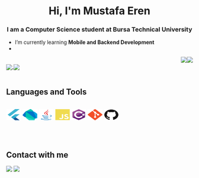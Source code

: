 
<h1 align="center">Hi, I'm Mustafa Eren</h1>
<h3 align="center">I am a Computer Science student at Bursa Technical University</h3>

- I’m currently learning **Mobile and Backend Development**
- 

<div>
    <img align='right' src="https://github-readme-stats.vercel.app/api?username=mustafaerenn&show_icons=true&theme=dracula&include_all_commits=true&count_private=true">

<img align="right" src="https://github-readme-stats.vercel.app/api/top-langs/?username=mustafaerenn&theme=dracula&hide=Objective-C,ShaderLab,c%23"/>
</div>

</br>

<div>
    <a href="https://github.com/mustafaerenn/github-profile-views-counter">
        <img align="center" src="https://komarev.com/ghpvc/?username=mustafaerenn&color=f75c7e">
    </a>
    <a href="https://github.com/mustafaerenn?tab=followers">
        <img align="center"  src="https://img.shields.io/github/followers/mustafaerenn?style=flat-square&color=f75c7e">
    </a>
</div>

</br>

<h2>Languages and Tools</h2>
<div style="display: inline_block"><br>
  <img align="center" height="30" width="40" src="https://raw.githubusercontent.com/devicons/devicon/master/icons/flutter/flutter-original.svg">
  <img align="center" height="30" width="40" src="https://raw.githubusercontent.com/devicons/devicon/master/icons/dart/dart-original.svg">
  <img align="center" height="30" width="40" src="https://raw.githubusercontent.com/devicons/devicon/master/icons/java/java-original.svg">
  <img align="center" height="30" width="40" src="https://raw.githubusercontent.com/devicons/devicon/master/icons/javascript/javascript-plain.svg">
  <img align="center" height="30" width="40" src="https://raw.githubusercontent.com/devicons/devicon/master/icons/csharp/csharp-original.svg">
  <img align="center" height="30" width="40" src="https://raw.githubusercontent.com/devicons/devicon/master/icons/git/git-original.svg">
  <img align="center" height="30" width="40" src="https://raw.githubusercontent.com/devicons/devicon/master/icons/github/github-original.svg">

</div>

</br>
</br>
</br>


<h2>Contact with me</h2>
<a href = "mailto:mustafaeren790@gmail.com"><img src="https://img.shields.io/badge/-Gmail-%23333?style=for-the-badge&logo=gmail&logoColor=white" target="_blank"></a>
<a href="https://www.linkedin.com/in/mustafa-eren-9214661b3/" target="_blank"><img src="https://img.shields.io/badge/-LinkedIn-%230077B5?style=for-the-badge&logo=linkedin&logoColor=white" target="_blank"></a>
</br>
<!--
**MustafaErenn/MustafaErenn** is a ✨ _special_ ✨ repository because its `README.md` (this file) appears on your GitHub profile.

Here are some ideas to get you started:

- 🔭 I’m currently working on ...
- 🌱 I’m currently learning ...
- 👯 I’m looking to collaborate on ...
- 🤔 I’m looking for help with ...
- 💬 Ask me about ...
- 📫 How to reach me: ...
- 😄 Pronouns: ...
- ⚡ Fun fact: ...
-->
